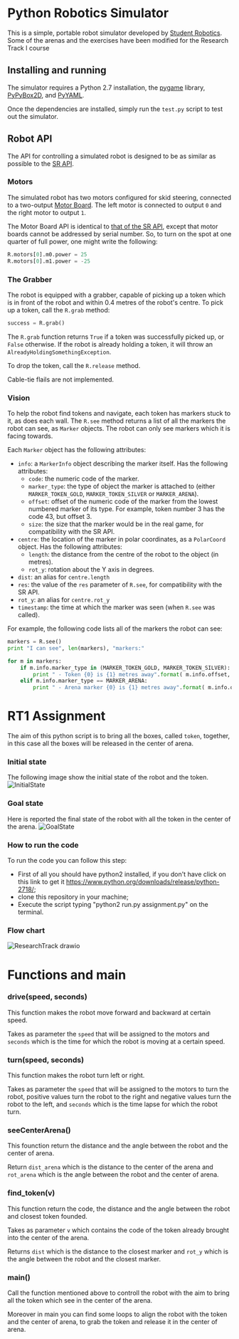 Python Robotics Simulator
================================

This is a simple, portable robot simulator developed by [Student Robotics](https://studentrobotics.org).
Some of the arenas and the exercises have been modified for the Research Track I course

Installing and running
----------------------

The simulator requires a Python 2.7 installation, the [pygame](http://pygame.org/) library, [PyPyBox2D](https://pypi.python.org/pypi/pypybox2d/2.1-r331), and [PyYAML](https://pypi.python.org/pypi/PyYAML/).

Once the dependencies are installed, simply run the `test.py` script to test out the simulator.


Robot API
---------

The API for controlling a simulated robot is designed to be as similar as possible to the [SR API][sr-api].

### Motors ###

The simulated robot has two motors configured for skid steering, connected to a two-output [Motor Board](https://studentrobotics.org/docs/kit/motor_board). The left motor is connected to output `0` and the right motor to output `1`.

The Motor Board API is identical to [that of the SR API](https://studentrobotics.org/docs/programming/sr/motors/), except that motor boards cannot be addressed by serial number. So, to turn on the spot at one quarter of full power, one might write the following:

```python
R.motors[0].m0.power = 25
R.motors[0].m1.power = -25
```

### The Grabber ###

The robot is equipped with a grabber, capable of picking up a token which is in front of the robot and within 0.4 metres of the robot's centre. To pick up a token, call the `R.grab` method:

```python
success = R.grab()
```

The `R.grab` function returns `True` if a token was successfully picked up, or `False` otherwise. If the robot is already holding a token, it will throw an `AlreadyHoldingSomethingException`.

To drop the token, call the `R.release` method.

Cable-tie flails are not implemented.

### Vision ###

To help the robot find tokens and navigate, each token has markers stuck to it, as does each wall. The `R.see` method returns a list of all the markers the robot can see, as `Marker` objects. The robot can only see markers which it is facing towards.

Each `Marker` object has the following attributes:

* `info`: a `MarkerInfo` object describing the marker itself. Has the following attributes:
  * `code`: the numeric code of the marker.
  * `marker_type`: the type of object the marker is attached to (either `MARKER_TOKEN_GOLD`, `MARKER_TOKEN_SILVER` or `MARKER_ARENA`).
  * `offset`: offset of the numeric code of the marker from the lowest numbered marker of its type. For example, token number 3 has the code 43, but offset 3.
  * `size`: the size that the marker would be in the real game, for compatibility with the SR API.
* `centre`: the location of the marker in polar coordinates, as a `PolarCoord` object. Has the following attributes:
  * `length`: the distance from the centre of the robot to the object (in metres).
  * `rot_y`: rotation about the Y axis in degrees.
* `dist`: an alias for `centre.length`
* `res`: the value of the `res` parameter of `R.see`, for compatibility with the SR API.
* `rot_y`: an alias for `centre.rot_y`
* `timestamp`: the time at which the marker was seen (when `R.see` was called).

For example, the following code lists all of the markers the robot can see:

```python
markers = R.see()
print "I can see", len(markers), "markers:"

for m in markers:
    if m.info.marker_type in (MARKER_TOKEN_GOLD, MARKER_TOKEN_SILVER):
        print " - Token {0} is {1} metres away".format( m.info.offset, m.dist )
    elif m.info.marker_type == MARKER_ARENA:
        print " - Arena marker {0} is {1} metres away".format( m.info.offset, m.dist )
```

[sr-api]: https://studentrobotics.org/docs/programming/sr/

# RT1 Assignment
The aim of this python script is to bring all the boxes, called `token`, together, in this case all the boxes will be released in the center of arena. 

### Initial state
The following image show the initial state of the robot and the token.
![InitialState](https://github.com/FrancescoRac/Assignment_1/assets/93876265/1b7a4bfd-64ce-4958-a1da-835b95fa094b)

### Goal state
Here is reported the final state of the robot with all the token in the center of the arena.
![GoalState](https://github.com/FrancescoRac/Assignment_1/assets/93876265/b24042c5-7790-4003-86cd-59f86257e511)



### How to run the code ###

To run the code you can follow this step:
* First of all you should have python2 installed, if you don't have click on this link to get it https://www.python.org/downloads/release/python-2718/;
* clone this repository in your machine;
* Execute the script typing "python2 run.py assignment.py" on the terminal.

### Flow chart

![ResearchTrack drawio](https://github.com/FrancescoRac/Assignment_1/assets/93876265/fcf7dda9-13c3-44aa-9f9c-a529e95de435)

# Functions and main

### drive(speed, seconds)

This function makes the robot move forward and backward at certain speed.

Takes as parameter the `speed` that will be assigned to the motors and `seconds` which is the time for which the robot is moving at a certain speed.

### turn(speed, seconds)

This function makes the robot turn left or right.

Takes as parameter the `speed` that will be assigned to the motors to turn the robot, positive values turn the robot to the right and negative values turn the robot to the left, and `seconds` which is the time lapse for which the robot turn.

### seeCenterArena()

This founction return the distance and the angle between the robot and the center of arena.

Return `dist_arena` which is the distance to the center of the arena and `rot_arena` which is the angle between the robot and the center of arena.

### find_token(v)

This function return the code, the distance and the angle between the robot and closest token founded.

Takes as parameter `v` which contains the code of the token already brought into the center of the arena.

Returns `dist` which is the distance to the closest marker and `rot_y` which is the angle between the robot and the closest marker.

### main()

Call the function mentioned above to controll the robot with the aim to bring all the token which see in the center of the arena.

Moreover in main you can find some loops to align the robot with the token and the center of arena, to grab the token and release it in the center of arena.
